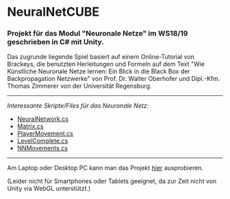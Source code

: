 # NeuralNetCUBE
### Projekt für das Modul "Neuronale Netze" im WS18/19 geschrieben in C# mit Unity.

Das zugrunde liegende Spiel basiert auf einem Online-Tutorial von Brackeys, die benutzten Herleitungen und Formeln auf dem Text "Wie Künstliche Neuronale Netze lernen: Ein Blick in die Black Box der Backpropagation Netzwerke" von Prof. Dr. Walter Oberhofer und Dipl.-Kfm. Thomas Zimmerer von der Universität Regensburg.

---

*Interessante Skripte/Files für das Neuronale Netz:*
  * [NeuralNetwork.cs](NeuralNetCUBEProject/Assets/Scripts/NeuralNetwork.cs)
  * [Matrix.cs](NeuralNetCUBEProject/Assets/Scripts/Matrix.cs)
  * [PlayerMovement.cs](NeuralNetCUBEProject/Assets/Scripts/PlayerMovement.cs)
  * [LevelComplete.cs](NeuralNetCUBEProject/Assets/Scripts/LevelComplete.cs)
  * [NNMovements.cs](NeuralNetCUBEProject/Assets/Scripts/NNMovement.cs)

---

Am Laptop oder Desktop PC kann man das Projekt [hier](http://www-stud.uni-due.de/~scjokepp/NeuralNetCUBE/) ausprobieren.

(Leider nicht für Smartphones oder Tablets geeignet, da zur Zeit nicht von Unity via WebGL unterstützt.)

